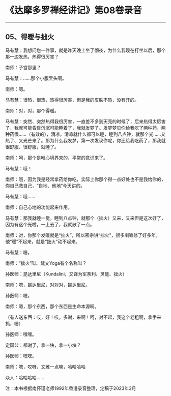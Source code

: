 # 《达摩多罗禅经讲记》第08卷录音

------

## 05、得暧与拙火

马有慧：我想问您一件事，就是昨天晚上坐了彻夜，为什么我现在打坐以后，那个那一边发热，热得很厉害？

南师：子宫那里？

马有慧：……那个小腹里头啊。

南师：嗯。

马有慧：很热，很热，热得很厉害，但是我的皮肤不热，没有汗的。

南师：对，对，那个得暖。

马有慧：突然、突然热得我很厉害，一直差不多到天亮的时候了，后来热得太厉害了，我就可能昏昏沉沉可能睡着了，我就发梦了。发梦梦见你给我吃了两种药，两种药很……（有效的），清凉，清凉就什么都可以睡，睡到八点钟，就那个光……又热了、又光芒来了。那为什么我发梦，第一次发现你呢，你还给我吃药了，那我就很舒服、很舒服，就睡了。

南师：呵，那个是唯心境界来的，平常的意识来了。

马有慧：哦！

南师：哦，因为我是经常拿药给你吃，实际上你那个得一点好处也不是我给你的，你自己救自己，“自地、他地”今天讲的。

马有慧：哦……

南师：自己心地的功能起来作用。

马有慧：那我就睡一觉，睡到八点钟，就那个（拙火）又来，又来但是这次好了，因为有这个光啦，一上去了，我就散了一点。

南师：对，你那个发暖就是“拙火”，所以密宗讲“拙火”，很多喇嘛修了好多年，他“暖”不起来，就是“拙火”动不起来。

马有慧：嗯。

南师：“拙火”叫、梵文Yoga有个名称叫？

孙医师：昆达里尼（Kundalini，又译为军荼利、灵能、拙火）

南师：嗯，昆达里尼，对对对，昆达里尼。

孙医师：嗯。

南师：嗯，那个东西，那个东西是生命本源啊。

（有人送东西：哎，好！哎，多谢，来啊！呵，对不起，我这个老粗啊，拿手来抓，嗯）

孙医师：嘿嘿。

定国公：都谢了，拿一块，拿一小块？

孙医师：嘿嘿。

南师：嗯，哎呀，文雅一点嘛，哈哈哈哈

众人：哈哈哈哈……

注：本书根据南怀瑾老师1992年香港录音整理，定稿于2023年3月

